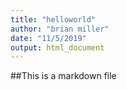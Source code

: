 ```yaml
---
title: "helloworld"
author: "brian miller"
date: "11/5/2019"
output: html_document
---
```


##This is a markdown file